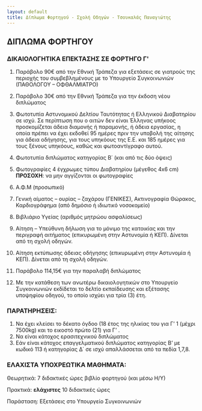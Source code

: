 ```yaml
---
layout: default
title: Δίπλωμα Φορτηγού - Σχολή Οδηγών - Τσουκαλάς Παναγιώτης
---
```


ΔΙΠΛΩΜΑ ΦΟΡΤΗΓΟΥ
----------------

### ΔΙΚΑΙΟΛΟΓΗΤΙΚΑ ΕΠΕΚΤΑΣΗΣ ΣΕ ΦΟΡΤΗΓΟ Γ'

1. Παράβολο 90€ από την Εθνική Τράπεζα για εξετάσεις σε γιατρούς της περιοχής του συμβεβλημένους με το Υπουργείο Συγκοινωνιών (ΠΑΘΟΛΟΓΟΥ – ΟΦΘΑΛΜΙΑΤΡΟ)

2. Παράβολο 30€ από την Εθνική Τράπεζα για την έκδοση νέου διπλώματος

3. Φωτοτυπία Αστυνομικού Δελτίου Ταυτότητας ή Ελληνικού Διαβατηρίου σε ισχύ.
   Σε περίπτωση που ο αιτών δεν είναι Έλληνας υπήκοος προσκομίζεται άδεια διαμονής
   ή παραμονής, ή άδεια εργασίας, η οποία πρέπει να έχει εκδοθεί 95 ημέρες πριν την
   υποβολή της αίτησης για άδεια οδήγησης, για τους υπηκόους της Ε.Ε. και 185
   ημέρες για τους ξένους υπηκόους, καθώς και φωτοαντίγραφο αυτού.

4. Φωτοτυπία διπλώματος κατηγορίας Β΄ (και από τις δύο όψεις)

5. Φωτογραφίες 4 έγχρωμες τύπου Διαβατηρίου (μέγεθος 4x6 cm)
   **ΠΡΟΣΟΧΗ**: να μην αγγίζονται οι φωτογραφίες

6. Α.Φ.Μ (προσωπικό)

7. Γενική αίματος – ουρίας – ζαχάρου (ΓΕΝΙΚΕΣ), Ακτινογραφία Θώρακος, Καρδιογράφημα (από δημόσιο ή ιδιωτικό νοσοκομείο)

8. Βιβλιάριο Υγείας (αριθμός μητρώου ασφαλίσεως)

9. Αίτηση – Υπεύθυνη δήλωση για το μόνιμο της κατοικίας και την περιγραφή αιτήματος (επικυρωμένη στην Αστυνομία ή ΚΕΠ). Δίνεται από τη σχολή οδηγών.

10. Αίτηση εκτύπωσης άδειας οδήγησης (επικυρωμένη στην Αστυνομία ή ΚΕΠ). Δίνεται από τη σχολή οδηγών.

11. Παράβολο 114,15€ για την παραλαβή διπλώματος 

12. Με την κατάθεση των ανωτέρω δικαιολογητικών στο Υπουργείο Συγκοινωνιών
    εκδίδεται το δελτίο εκπαίδευσης και εξέτασης υποψηφίου οδηγού, το οποίο
    ισχύει για τρία (3) έτη.

### ΠΑΡΑΤΗΡΗΣΕΙΣ:

1. Να έχει κλείσει το δέκατο όγδοο (18 έτος της ηλικίας του για Γ’ 1 (μέχρι 7500kg) και το εικοστό πρώτο (21) για Γ’ .
1. Να είναι κάτοχος ερασιτεχνικού διπλώματος
1. Εάν είναι κάτοχος επαγγελματικού διπλώματος κατηγορίας Β’ με κωδικό 113 ή κατηγορίας Δ΄ σε ισχύ απαλλάσσεται από τα πεδία 1,7,8.

### ΕΛΑΧΙΣΤΑ ΥΠΟΧΡΕΩΤΙΚΑ ΜΑΘΗΜΑΤΑ:

Θεωρητικά: 7 διδακτικές ώρες βιβλίο φορτηγού (και μέσω Η/Υ)

Πρακτικά: **ελάχιστες** 10 διδακτικές ώρες

Παράσταση: Εξετάσεις στο Υπουργείο Συγκοινωνιών

